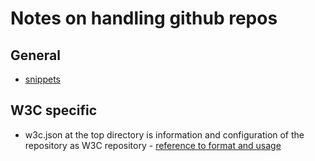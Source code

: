 # Notes on handling github repos

## General

* [snippets](snippets.md)


## W3C specific

* w3c.json at the top directory is information and configuration of the 
  repository as W3C repository -
  [reference to format and usage](https://w3c.github.io/w3c.json.html)

